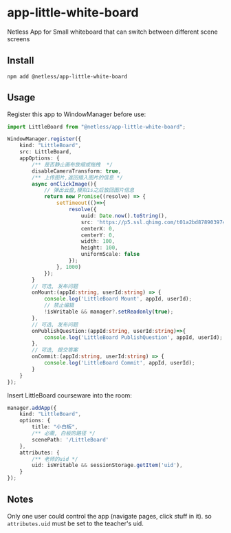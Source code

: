 # app-little-white-board

Netless App for Small whiteboard that can switch between different scene screens

## Install
`` npm add @netless/app-little-white-board ``

## Usage

Register this app to WindowManager before use:

```ts
import LittleBoard from "@netless/app-little-white-board";

WindowManager.register({
    kind: "LittleBoard",
    src: LittleBoard,
    appOptions: {
        /** 是否静止画布放缩或拖拽  */
        disableCameraTransform: true,
        /** 上传图片,返回插入图片的信息 */
        async onClickImage(){
            // 弹出云盘,模拟1s之后放回图片信息
            return new Promise((resolve) => {
                setTimeout(()=>{
                    resolve({
                        uuid: Date.now().toString(),
                        src: 'https://p5.ssl.qhimg.com/t01a2bd87890397464a.png',
                        centerX: 0,
                        centerY: 0,
                        width: 100,
                        height: 100,
                        uniformScale: false
                    });
                }, 1000)
            });
        }
        // 可选, 发布问题
        onMount:(appId:string, userId:string) => {
            console.log('LittleBoard Mount', appId, userId);
            // 禁止编辑
            !isWritable && manager?.setReadonly(true);
        },
        // 可选, 发布问题
        onPublishQuestion:(appId:string, userId:string)=>{
            console.log('LittleBoard PublishQuestion', appId, userId);
        },
        // 可选, 提交答案
        onCommit:(appId:string, userId:string) => {
            console.log('LittleBoard Commit', appId, userId);
        }
    }
});

```

Insert LittleBoard courseware into the room:

```ts
manager.addApp({
    kind: "LittleBoard",
    options: { 
        title: "小白板",
        /** 必需, 白板的路径 */
        scenePath: '/LittleBoard'
    },
    attributes: {
        /** 老师的uid */
        uid: isWritable && sessionStorage.getItem('uid'),
    }
});
```
## Notes
Only one user could control the app (navigate pages, click stuff in it). so ``attributes.uid`` must be set to the teacher's uid.